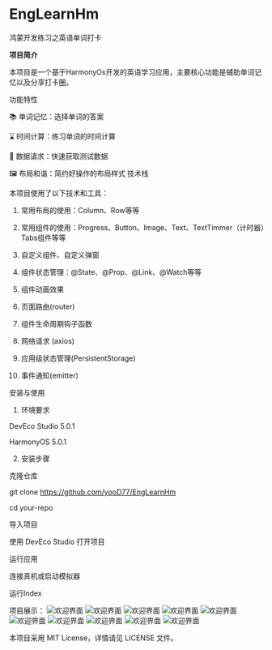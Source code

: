 # EngLearnHm

鸿蒙开发练习之英语单词打卡

**项目简介**

本项目是一个基于HarmonyOs开发的英语学习应用，主要核心功能是辅助单词记忆以及分享打卡圈。

功能特性

📚 单词记忆：选择单词的答案

⌛️ 时间计算：练习单词的时间计算

🛜 数据请求：快速获取测试数据

🖼️ 布局和谐：简约好操作的布局样式
技术栈

本项目使用了以下技术和工具：

1. 常用布局的使用：Column、Row等等


2. 常用组件的使用：Progress、Button、Image、Text、TextTimmer（计时器）Tabs组件等等


3. 自定义组件、自定义弹窗


4. 组件状态管理：@State、@Prop、@Link、@Watch等等


5. 组件动画效果


6. 页面路由(router)


7. 组件生命周期钩子函数


8. 网络请求 (axios)


9. 应用级状态管理(PersistentStorage)


10. 事件通知(emitter)

安装与使用

1. 环境要求

DevEco Studio 5.0.1

HarmonyOS 5.0.1

2. 安装步骤

克隆仓库

git clone https://github.com/yooD77/EngLearnHm

cd your-repo

导入项目

使用 DevEco Studio 打开项目

运行应用

连接真机或启动模拟器

运行Index

项目展示：
![欢迎界面](img/ic_welcom.png)
![欢迎界面](img/ic_home.png)
![欢迎界面](img/ic_card_no_login.png)
![欢迎界面](img/ic_mine_no_login.png)
![欢迎界面](img/ic_login.png)
![欢迎界面](img/ic_mine.png)
![欢迎界面](img/ic_card.png)
![欢迎界面](img/ic_pratice.png)
![欢迎界面](img/ic_tips.png)
![欢迎界面](img/ic_record.png)

本项目采用 MIT License，详情请见 LICENSE 文件。